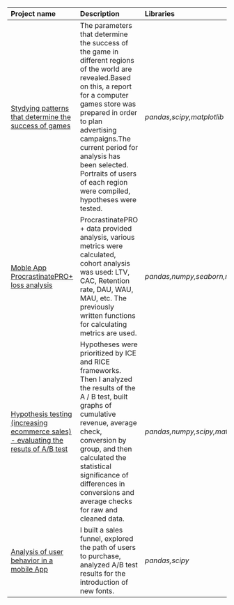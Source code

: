
| Project name | Description | Libraries | 
| :---------------------- | :---------------------- | :---------------------- |
| [Stydying patterns that determine the success of games](sales_analysis) | The parameters that determine the success of the game in different regions of the world are revealed.Based on this, a report for a computer games store was prepared in order to plan advertising campaigns.The current period for analysis has been selected. Portraits of users of each region were compiled, hypotheses were tested. |*pandas,scipy,matplotlib* |
| [Moble App ProcrastinatePRO+ loss analysis](business_metrics_analysis) | ProcrastinatePRO + data provided analysis, various metrics were calculated, cohort analysis was used: LTV, CAC, Retention rate, DAU, WAU, MAU, etc. The previously written functions for calculating metrics are used.| *pandas,numpy,seaborn,matplotlib* |
| [Hypothesis testing (increasing ecommerce sales) - evaluating the resuts of A/B test](AB_tests) |Hypotheses were prioritized by ICE and RICE frameworks. Then I analyzed the results of the A / B test, built graphs of cumulative revenue, average check, conversion by group, and then calculated the statistical significance of differences in conversions and average checks for raw and cleaned data.| *pandas,numpy,scipy,matplotlib* |
| [Analysis of user behavior in a mobile App](user_behavior_analysis_in_app) | I built a sales funnel, explored the path of users to purchase, analyzed A/B test results for the introduction of new fonts.| *pandas,scipy* |
